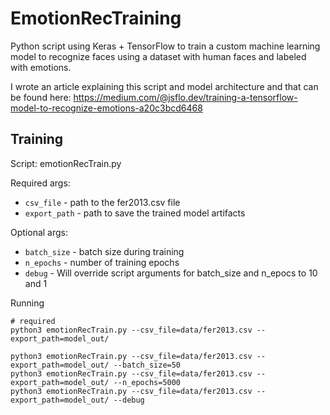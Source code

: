 # EmotionRecTraining

Python script using Keras + TensorFlow to train a custom machine learning model
to recognize faces using a dataset with human faces and labeled with emotions.

I wrote an article explaining this script and model architecture and that can be
found here: https://medium.com/@jsflo.dev/training-a-tensorflow-model-to-recognize-emotions-a20c3bcd6468

## Training
Script: emotionRecTrain.py

Required args:
  * `csv_file` - path to the fer2013.csv file
  * `export_path` - path to save the trained model artifacts

Optional args:
  * `batch_size` - batch size during training
  * `n_epochs` - number of training epochs
  * `debug` - Will override script arguments for batch_size and n_epocs to 10 and 1

Running
```
# required
python3 emotionRecTrain.py --csv_file=data/fer2013.csv --export_path=model_out/

python3 emotionRecTrain.py --csv_file=data/fer2013.csv --export_path=model_out/ --batch_size=50
python3 emotionRecTrain.py --csv_file=data/fer2013.csv --export_path=model_out/ --n_epochs=5000
python3 emotionRecTrain.py --csv_file=data/fer2013.csv --export_path=model_out/ --debug

```
